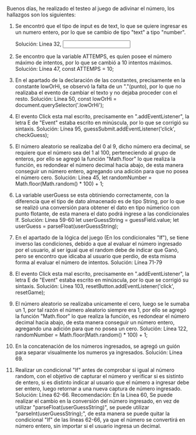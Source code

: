 Buenos días, he realizado el testeo al juego de adivinar el número, los hallazgos son los siguientes:

1) Se encontró que el tipo de input es de text, lo que se quiere ingresar es un numero entero, por lo que se cambio de tipo "text" a tipo "number".

    Solución: Linea 32, <input type="number" id="guessField" class="guessField">

2) Se encontro que la variable ATTEMPS, es quíen posee el número máximo de intentos, por lo que se cambió a 10 intentos máximos.
    Solución: Línea 47,  const ATTEMPS = 10;

3) En el apartado de la declaración de las constantes, precisamente en la constante lowOrHi, se observó la falta de un "."(punto), por lo que no realizaba el evento de cambiar el texto y no dejaba proceder con el resto.
    Solución: Línea 50, const lowOrHi = document.querySelector('.lowOrHi');

4) El evento Click esta mal escrito, precisamente en ".addEventListener", la letra E de "Event" estaba escrito en minúscula, por lo que se corrigió su sintaxis.
    Solución: Línea 95,  guessSubmit.addEventListener('click', checkGuess);
    
5) El número aleatorio se realizaba del 0 al 9, dicho número era decimal, se requiere que el número sea del 1 al 100, perteneciendo al grupo de enteros, por ello se agregó la función "Math.floor" lo que realiza la función, es redondear el número decimal hacia abajo, de esta manera conseguir un número entero, agregando una adición para que no posea el número cero.
    Solución:  Línea 45, let randomNumber = Math.floor(Math.random() * 100) + 1;

6) La variable userGuess se esta obtiniendo correctamente, con la diferencia que el tipo de dato almacenado es de tipo String, por lo que se realizó una conversión para obtener el dato en tipo númerico con punto flotante, de esta manera el dato podrá ingrese a las condicionales If.
    Solución: Línea 59-60
                let userGuessString = guessField.value;
                let userGuess = parseFloat(userGuessString);

7) En el apartado de la lógica del juego (En los condicionales "If"), se tiene inverso las condiciones, debido a que al evaluar el número ingresado por el usuario, al ser igual que el random debe de indicar que Ganó, pero se encontro que idicaba al usuario que perdio, de esta misma forma al evaluar el número de intentos.
    Solución: Línea 71-79

8) El evento Click esta mal escrito, precisamente en ".addEventListener", la letra E de "Event" estaba escrito en minúscula, por lo que se corrigió su sintaxis.
    Solución: Línea 103,  resetButton.addEventListener('click', resetGame);

9) El número aleatorio se realizaba unicamente el cero, luego se le sumaba un 1, por tal razón el número aleatorio siempre era 1, por ello se agregó la función "Math.floor" lo que realiza la función, es redondear el número decimal hacia abajo, de esta manera conseguir un número entero, agregando una adición para que no posea un cero.
    Solución:  Línea 122, randomNumber = Math.floor(Math.random() * 100) + 1;

10) En la concatenación de los números ingresados, se agregó un guión para separar visualmente los numeros ya ingresados.
    Solución: Línea 69.

11) Realizar un condicional "If" antes de comprobar si igual al número random, con el objetivo de capturar el número y verificar si es sistinto de entero, si es distinto indicar al usuario que el número a ingresar debe ser entero, luego retornar a una nueva captura de número ingresado.
    Solución: Línea 62-66.
    Recomendación: En la Línea 60, Se puede realizar el cambio en la conversión del número ingresado, en vez de utilizar "parseFloat(userGuessString)", se puede utilizar "parseInt(userGuessString);", de esta manera se puede quitar la condicional "If" de las líneas 62-66, ya que el número se convertirá en número entero, sin importar si el usuario ingresa un decimal.